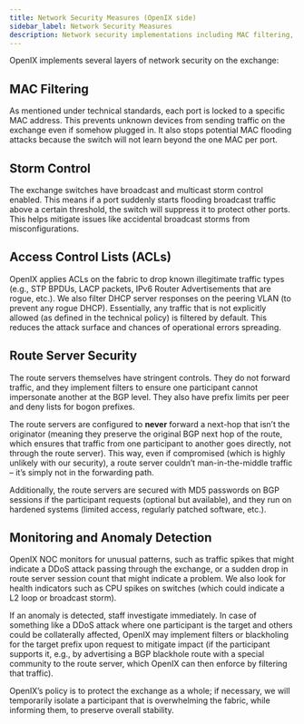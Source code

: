 ```yaml
---
title: Network Security Measures (OpenIX side)
sidebar_label: Network Security Measures
description: Network security implementations including MAC filtering, storm control, and access control lists that protect the exchange platform.
---
```


OpenIX implements several layers of network security on the exchange:

## MAC Filtering

As mentioned under technical standards, each port is locked to a specific MAC address. This prevents unknown devices from sending traffic on the exchange even if somehow plugged in. It also stops potential MAC flooding attacks because the switch will not learn beyond the one MAC per port.

## Storm Control

The exchange switches have broadcast and multicast storm control enabled. This means if a port suddenly starts flooding broadcast traffic above a certain threshold, the switch will suppress it to protect other ports. This helps mitigate issues like accidental broadcast storms from misconfigurations.

## Access Control Lists (ACLs)

OpenIX applies ACLs on the fabric to drop known illegitimate traffic types (e.g., STP BPDUs, LACP packets, IPv6 Router Advertisements that are rogue, etc.). We also filter DHCP server responses on the peering VLAN (to prevent any rogue DHCP). Essentially, any traffic that is not explicitly allowed (as defined in the technical policy) is filtered by default. This reduces the attack surface and chances of operational errors spreading.

## Route Server Security

The route servers themselves have stringent controls. They do not forward traffic, and they implement filters to ensure one participant cannot impersonate another at the BGP level. They also have prefix limits per peer and deny lists for bogon prefixes.

The route servers are configured to **never** forward a next-hop that isn’t the originator (meaning they preserve the original BGP next hop of the route, which ensures that traffic from one participant to another goes directly, not through the route server). This way, even if compromised (which is highly unlikely with our security), a route server couldn’t man-in-the-middle traffic – it’s simply not in the forwarding path.

Additionally, the route servers are secured with MD5 passwords on BGP sessions if the participant requests (optional but available), and they run on hardened systems (limited access, regularly patched software, etc.).

## Monitoring and Anomaly Detection

OpenIX NOC monitors for unusual patterns, such as traffic spikes that might indicate a DDoS attack passing through the exchange, or a sudden drop in route server session count that might indicate a problem. We also look for health indicators such as CPU spikes on switches (which could indicate a L2 loop or broadcast storm).

If an anomaly is detected, staff investigate immediately. In case of something like a DDoS attack where one participant is the target and others could be collaterally affected, OpenIX may implement filters or blackholing for the target prefix upon request to mitigate impact (if the participant supports it, e.g., by advertising a BGP blackhole route with a special community to the route server, which OpenIX can then enforce by filtering that traffic).

OpenIX’s policy is to protect the exchange as a whole; if necessary, we will temporarily isolate a participant that is overwhelming the fabric, while informing them, to preserve overall stability.
